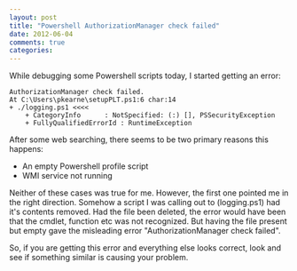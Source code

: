 ```yaml
---
layout: post
title: "Powershell AuthorizationManager check failed"
date: 2012-06-04
comments: true
categories: 
---
```

While debugging some Powershell scripts today, I started getting an error:
 
```
AuthorizationManager check failed.
At C:\Users\pkearne\setupPLT.ps1:6 char:14
+ ./logging.ps1 <<<<
    + CategoryInfo      : NotSpecified: (:) [], PSSecurityException
    + FullyQualifiedErrorId : RuntimeException
```
<!--more-->
After some web searching, there seems to be two primary reasons this happens:
 
* An empty Powershell profile script
* WMI service not running

Neither of these cases was true for me. However, the first one pointed me in the right direction. Somehow a script I was calling out to (logging.ps1) had it's contents removed. Had the file been deleted, the error would have been that the cmdlet, function etc was not recognized. But having the file present but empty gave the misleading error "AuthorizationManager check failed".
 
So, if you are getting this error and everything else looks correct, look and see if something similar is causing your problem.